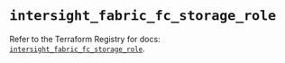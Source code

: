 # `intersight_fabric_fc_storage_role`

Refer to the Terraform Registry for docs: [`intersight_fabric_fc_storage_role`](https://registry.terraform.io/providers/ciscodevnet/intersight/1.0.71/docs/resources/fabric_fc_storage_role).
